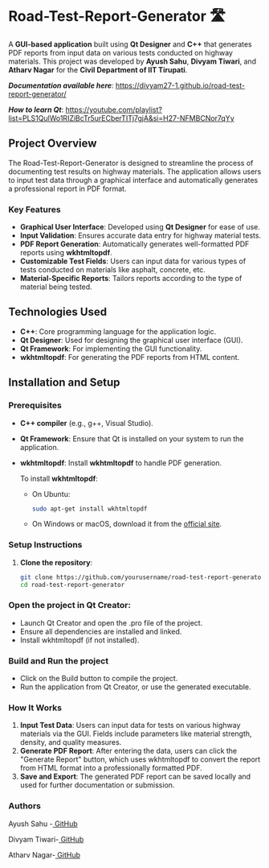 # Road-Test-Report-Generator 🛣️

A **GUI-based application** built using **Qt Designer** and **C++** that generates PDF reports from input data on various tests conducted on highway materials. This project was developed by **Ayush Sahu**, **Divyam Tiwari**, and **Atharv Nagar** for the **Civil Department of IIT Tirupati**.

***Documentation available here***: https://divyam27-1.github.io/road-test-report-generator/

***How to learn Qt***: https://youtube.com/playlist?list=PLS1QulWo1RIZiBcTr5urECberTITj7gjA&si=H27-NFMBCNor7qYy

## Project Overview

The Road-Test-Report-Generator is designed to streamline the process of documenting test results on highway materials. The application allows users to input test data through a graphical interface and automatically generates a professional report in PDF format.

### Key Features

- **Graphical User Interface**: Developed using **Qt Designer** for ease of use.
- **Input Validation**: Ensures accurate data entry for highway material tests.
- **PDF Report Generation**: Automatically generates well-formatted PDF reports using **wkhtmltopdf**.
- **Customizable Test Fields**: Users can input data for various types of tests conducted on materials like asphalt, concrete, etc.
- **Material-Specific Reports**: Tailors reports according to the type of material being tested.

## Technologies Used

- **C++**: Core programming language for the application logic.
- **Qt Designer**: Used for designing the graphical user interface (GUI).
- **Qt Framework**: For implementing the GUI functionality.
- **wkhtmltopdf**: For generating the PDF reports from HTML content.

## Installation and Setup

### Prerequisites

- **C++ compiler** (e.g., g++, Visual Studio).
- **Qt Framework**: Ensure that Qt is installed on your system to run the application.
- **wkhtmltopdf**: Install **wkhtmltopdf** to handle PDF generation.
  
  To install **wkhtmltopdf**:
  - On Ubuntu:
    ```bash
    sudo apt-get install wkhtmltopdf
    ```
  - On Windows or macOS, download it from the [official site](https://wkhtmltopdf.org/downloads.html).

### Setup Instructions

1. **Clone the repository**:

   ```bash
   git clone https://github.com/yourusername/road-test-report-generator.git
   cd road-test-report-generator

### Open the project in Qt Creator:

- Launch Qt Creator and open the .pro file of the project.
- Ensure all dependencies are installed and linked.
- Install wkhtmltopdf (if not installed).

### Build and Run the project

- Click on the Build button to compile the project.
- Run the application from Qt Creator, or use the generated executable.

### How It Works

1. **Input Test Data**: Users can input data for tests on various highway materials via the GUI. Fields include parameters like material strength, density, and quality measures.
2. **Generate PDF Report**: After entering the data, users can click the "Generate Report" button, which uses wkhtmltopdf to convert the report from HTML format into a professionally formatted PDF.
3. **Save and Export**: The generated PDF report can be saved locally and used for further documentation or submission.

### Authors

Ayush Sahu -[ GitHub](https://github.com/Ayushman601)

Divyam Tiwari-[ GitHub](https://github.com/divyam27-1)

Atharv Nagar-[ GitHub](https://github.com/Atharvnagar007)

